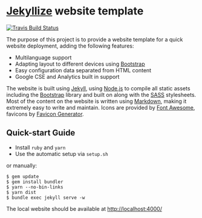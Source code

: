 # [Jekyllize](https://jekyllize.github.io) website template

[![Travis Build Status](https://travis-ci.com/jekyllize/jekyllize.github.io.svg?branch=source)](https://travis-ci.com/jekyllize/jekyllize.github.io)

The purpose of this project is to provide a website template for a quick website
deployment, adding the following features:

- Multilanguage support
- Adapting layout to different devices using [Bootstrap][]
- Easy configuration data separated from HTML content
- Google CSE and Analytics built in support

The website is built using [Jekyll][], using [Node.js][] to compile
all static assets including the [Bootstrap][] library and built on
along with the [SASS][] stylesheets. Most of the content on the website is
written using [Markdown][], making it extremely easy to write and maintain.
Icons are provided by [Font Awesome][], favicons by [Favicon Generator][].

[Bootstrap]: http://getbootstrap.com/
[Favicon Generator]: https://realfavicongenerator.net/
[Font Awesome]: http://fontawesome.io/
[Jekyll]: http://jekyllrb.com/
[Markdown]: https://daringfireball.net/projects/markdown/
[Node.js]: http://nodejs.org/
[SASS]: https://sass-lang.com/

## Quick-start Guide

- Install `ruby` and `yarn`
- Use the automatic setup via `setup.sh`

or manually:

    $ gem update
    $ gem install bundler
    $ yarn --no-bin-links
    $ yarn dist
    $ bundle exec jekyll serve -w

The local website should be available at <http://localhost:4000/>
